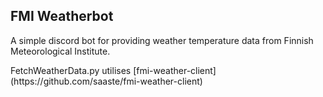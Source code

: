 ## FMI Weatherbot

<p>A simple discord bot for providing weather temperature data from Finnish Meteorological Institute.</p>

<p>FetchWeatherData.py utilises [fmi-weather-client](https://github.com/saaste/fmi-weather-client)</p>

